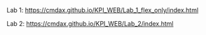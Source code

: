 Lab 1:
https://cmdax.github.io/KPI_WEB/Lab_1_flex_only/index.html

Lab 2:
https://cmdax.github.io/KPI_WEB/Lab_2/index.html
